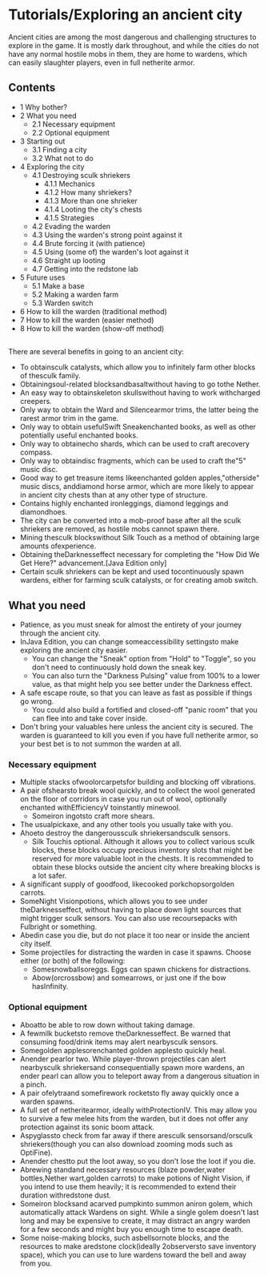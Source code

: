 # Tutorials/Exploring an ancient city
Ancient cities are among the most dangerous and challenging structures to explore in the game. It is mostly dark throughout, and while the cities do not have any normal hostile mobs in them, they are home to wardens, which can easily slaughter players, even in full netherite armor.

## Contents
- 1 Why bother?
- 2 What you need
	- 2.1 Necessary equipment
	- 2.2 Optional equipment
- 3 Starting out
	- 3.1 Finding a city
	- 3.2 What not to do
- 4 Exploring the city
	- 4.1 Destroying sculk shriekers
		- 4.1.1 Mechanics
		- 4.1.2 How many shriekers?
		- 4.1.3 More than one shrieker
		- 4.1.4 Looting the city's chests
		- 4.1.5 Strategies
	- 4.2 Evading the warden
	- 4.3 Using the warden's strong point against it
	- 4.4 Brute forcing it (with patience)
	- 4.5 Using (some of) the warden's loot against it
	- 4.6 Straight up looting
	- 4.7 Getting into the redstone lab
- 5 Future uses
	- 5.1 Make a base
	- 5.2 Making a warden farm
	- 5.3 Warden switch
- 6 How to kill the warden (traditional method)
- 7 How to kill the warden (easier method)
- 8 How to kill the warden (show-off method)

## 
There are several benefits in going to an ancient city:

- To obtainsculk catalysts, which allow you to infinitely farm other blocks of thesculk family.
- Obtainingsoul-related blocksandbasaltwithout having to go tothe Nether.
- An easy way to obtainskeleton skullswithout having to work withcharged creepers.
- Only way to obtain the Ward and Silencearmor trims, the latter being the rarest armor trim in the game.
- Only way to obtain usefulSwift Sneakenchanted books, as well as other potentially useful enchanted books.
- Only way to obtainecho shards, which can be used to craft arecovery compass.
- Only way to obtaindisc fragments, which can be used to craft the"5" music disc.
- Good way to get treasure items likeenchanted golden apples,"otherside" music discs, anddiamond horse armor, which are more likely to appear in ancient city chests than at any other type of structure.
- Contains highly enchanted ironleggings, diamond leggings and diamondhoes.
- The city can be converted into a mob-proof base after all the sculk shriekers are removed, as hostile mobs cannot spawn there.
- Mining thesculk blockswithout Silk Touch as a method of obtaining large amounts ofexperience.
- Obtaining theDarknesseffect necessary for completing the "How Did We Get Here?" advancement.‌[Java Edition  only]
- Certain sculk shriekers can be kept and used tocontinuously spawn wardens, either for farming sculk catalysts, or for creating amob switch.

## What you need
- Patience, as you must sneak for almost the entirety of your journey through the ancient city.
- InJava Edition, you can change someaccessibility settingsto make exploring the ancient city easier.
	- You can change the "Sneak" option from "Hold" to "Toggle", so you don't need to continuously hold down the sneak key.
	- You can also turn the "Darkness Pulsing" value from 100% to a lower value, as that might help you see better under the Darkness effect.
- A safe escape route, so that you can leave as fast as possible if things go wrong.
	- You could also build a fortified and closed-off "panic room" that you can flee into and take cover inside.
- Don't bring your valuables here unless the ancient city is secured. The warden is guaranteed to kill you even if you have full netherite armor, so your best bet is to not summon the warden at all.

### Necessary equipment
- Multiple stacks ofwoolorcarpetsfor building and blocking off vibrations.
- A pair ofshearsto break wool quickly, and to collect the wool generated on the floor of corridors in case you run out of wool, optionally enchanted withEfficiencyV toinstantly minewool.
	- Someiron ingotsto craft more shears.
- The usualpickaxe, and any other tools you usually take with you.
- Ahoeto destroy the dangeroussculk shriekersandsculk sensors.
	- Silk Touchis optional. Although it allows you to collect various sculk blocks, these blocks occupy precious inventory slots that might be reserved for more valuable loot in the chests. It is recommended to obtain these blocks outside the ancient city where breaking blocks is a lot safer.
- A significant supply of goodfood, likecooked porkchopsorgolden carrots.
- SomeNight Visionpotions, which allows you to see under theDarknesseffect, without having to place down light sources that might trigger sculk sensors. You can also use recoursepacks with Fulbright or something.
- Abedin case you die, but do not place it too near or inside the ancient city itself.
- Some projectiles for distracting the warden in case it spawns. Choose either (or both) of the following:
	- Somesnowballsoreggs. Eggs can spawn chickens for distractions.
	- Abow(orcrossbow) and somearrows, or just one if the bow hasInfinity.

### Optional equipment
- Aboatto be able to row down without taking damage.
- A fewmilk bucketsto remove theDarknesseffect.  Be warned that consuming food/drink items may alert nearbysculk sensors.
- Somegolden applesorenchanted golden applesto quickly heal.
- Anender pearlor two. While player-thrown projectiles can alert nearbysculk shriekersand consequentially spawn more wardens, an ender pearl can allow you to teleport away from a dangerous situation in a pinch.
- A pair ofelytraand somefirework rocketsto fly away quickly once a warden spawns.
- A full set of netheritearmor, ideally withProtectionIV. This may allow you to survive a few melee hits from the warden, but it does not offer any protection against its sonic boom attack.
- Aspyglassto check from far away if there aresculk sensorsand/orsculk shriekers(though you can also download zooming mods such as OptiFine).
- Anender chestto put the loot away, so you don't lose the loot if you die.
- Abrewing standand necessary resources (blaze powder,water bottles,Nether wart,golden carrots) to make potions of Night Vision, if you intend to use them heavily; it is recommended to extend their duration withredstone dust.
- Someiron blocksand acarved pumpkinto summon aniron golem, which automatically attack Wardens on sight.  While a single golem doesn't last long and may be expensive to create, it may distract an angry warden for a few seconds and might buy you enough time to escape death.
- Some noise-making blocks, such asbellsornote blocks, and the resources to make aredstone clock(ideally 2observersto save inventory space), which you can use to lure wardens toward the bell and away from you.

